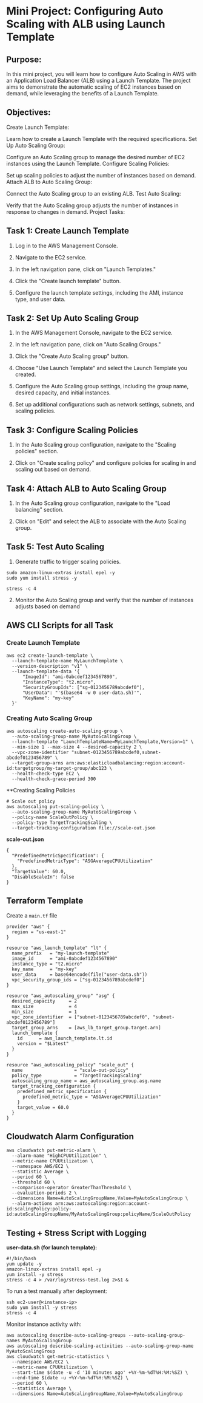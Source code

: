 # Mini Project: Configuring Auto Scaling with ALB using Launch Template

## Purpose:
In this mini project, you will learn how to configure Auto Scaling in AWS with an Application Load Balancer (ALB) using a Launch Template. The project aims to demonstrate the automatic scaling of EC2 instances based on demand, while leveraging the benefits of a Launch Template.

## Objectives:

Create Launch Template:

Learn how to create a Launch Template with the required specifications.
Set Up Auto Scaling Group:

Configure an Auto Scaling group to manage the desired number of EC2 instances using the Launch Template.
Configure Scaling Policies:

Set up scaling policies to adjust the number of instances based on demand.
Attach ALB to Auto Scaling Group:

Connect the Auto Scaling group to an existing ALB.
Test Auto Scaling:

Verify that the Auto Scaling group adjusts the number of instances in response to changes in demand.
Project Tasks:
## Task 1: Create Launch Template
1. Log in to the AWS Management Console.

2. Navigate to the EC2 service.

3. In the left navigation pane, click on "Launch Templates."

4. Click the "Create launch template" button.

5. Configure the launch template settings, including the AMI, instance type, and user data.

## Task 2: Set Up Auto Scaling Group
1. In the AWS Management Console, navigate to the EC2 service.

2. In the left navigation pane, click on "Auto Scaling Groups."

3. Click the "Create Auto Scaling group" button.

4. Choose "Use Launch Template" and select the Launch Template you created.

5. Configure the Auto Scaling group settings, including the group name, desired capacity, and initial instances.

6. Set up additional configurations such as network settings, subnets, and scaling policies.

## Task 3: Configure Scaling Policies
1. In the Auto Scaling group configuration, navigate to the "Scaling policies" section.

2. Click on "Create scaling policy" and configure policies for scaling in and scaling out based on demand.

## Task 4: Attach ALB to Auto Scaling Group
1. In the Auto Scaling group configuration, navigate to the "Load balancing" section.

2. Click on "Edit" and select the ALB to associate with the Auto Scaling group.

## Task 5: Test Auto Scaling
1. Generate traffic to trigger scaling policies.


```
sudo amazon-linux-extras install epel -y
sudo yum install stress -y

stress -c 4 
```
2. Monitor the Auto Scaling group and verify that the number of instances adjusts based on demand


## AWS CLI Scripts for all Task

### Create Launch Template
```
aws ec2 create-launch-template \
  --launch-template-name MyLaunchTemplate \
  --version-description "v1" \
  --launch-template-data '{
      "ImageId": "ami-0abcdef1234567890",
      "InstanceType": "t2.micro",
      "SecurityGroupIds": ["sg-0123456789abcdef0"],
      "UserData": "'$(base64 -w 0 user-data.sh)'",
      "KeyName": "my-key"
  }'

```

### Creating Auto Scaling Group
```
aws autoscaling create-auto-scaling-group \
  --auto-scaling-group-name MyAutoScalingGroup \
  --launch-template "LaunchTemplateName=MyLaunchTemplate,Version=1" \
  --min-size 1 --max-size 4 --desired-capacity 2 \
  --vpc-zone-identifier "subnet-0123456789abcdef0,subnet-abcdef0123456789" \
  --target-group-arns arn:aws:elasticloadbalancing:region:account-id:targetgroup/my-target-group/abc123 \
  --health-check-type EC2 \
  --health-check-grace-period 300

```

**Creating Scaling Policies
```
# Scale out policy
aws autoscaling put-scaling-policy \
  --auto-scaling-group-name MyAutoScalingGroup \
  --policy-name ScaleOutPolicy \
  --policy-type TargetTrackingScaling \
  --target-tracking-configuration file://scale-out.json

```

**scale-out.json**
```
{
  "PredefinedMetricSpecification": {
    "PredefinedMetricType": "ASGAverageCPUUtilization"
  },
  "TargetValue": 60.0,
  "DisableScaleIn": false
}

```

## Terraform Template
Create a `main.tf` file

```
provider "aws" {
  region = "us-east-1"
}

resource "aws_launch_template" "lt" {
  name_prefix   = "my-launch-template"
  image_id      = "ami-0abcdef1234567890"
  instance_type = "t2.micro"
  key_name      = "my-key"
  user_data     = base64encode(file("user-data.sh"))
  vpc_security_group_ids = ["sg-0123456789abcdef0"]
}

resource "aws_autoscaling_group" "asg" {
  desired_capacity     = 2
  max_size             = 4
  min_size             = 1
  vpc_zone_identifier  = ["subnet-0123456789abcdef0", "subnet-abcdef0123456789"]
  target_group_arns    = [aws_lb_target_group.target.arn]
  launch_template {
    id      = aws_launch_template.lt.id
    version = "$Latest"
  }
}

resource "aws_autoscaling_policy" "scale_out" {
  name                   = "scale-out-policy"
  policy_type            = "TargetTrackingScaling"
  autoscaling_group_name = aws_autoscaling_group.asg.name
  target_tracking_configuration {
    predefined_metric_specification {
      predefined_metric_type = "ASGAverageCPUUtilization"
    }
    target_value = 60.0
  }
}

```

## Cloudwatch Alarm Configuration

```
aws cloudwatch put-metric-alarm \
  --alarm-name "HighCPUUtilization" \
  --metric-name CPUUtilization \
  --namespace AWS/EC2 \
  --statistic Average \
  --period 60 \
  --threshold 60 \
  --comparison-operator GreaterThanThreshold \
  --evaluation-periods 2 \
  --dimensions Name=AutoScalingGroupName,Value=MyAutoScalingGroup \
  --alarm-actions arn:aws:autoscaling:region:account-id:scalingPolicy:policy-id:autoScalingGroupName/MyAutoScalingGroup:policyName/ScaleOutPolicy

```

## Testing + Stress Script with Logging

**user-data.sh (for launch template):**

```
#!/bin/bash
yum update -y
amazon-linux-extras install epel -y
yum install -y stress
stress -c 4 > /var/log/stress-test.log 2>&1 &

```

To run a test manually after deployment:

```
ssh ec2-user@<instance-ip>
sudo yum install -y stress
stress -c 4

```
Monitor instance activity with:

```
aws autoscaling describe-auto-scaling-groups --auto-scaling-group-names MyAutoScalingGroup
aws autoscaling describe-scaling-activities --auto-scaling-group-name MyAutoScalingGroup
aws cloudwatch get-metric-statistics \
  --namespace AWS/EC2 \
  --metric-name CPUUtilization \
  --start-time $(date -u -d '10 minutes ago' +%Y-%m-%dT%H:%M:%SZ) \
  --end-time $(date -u +%Y-%m-%dT%H:%M:%SZ) \
  --period 60 \
  --statistics Average \
  --dimensions Name=AutoScalingGroupName,Value=MyAutoScalingGroup

```
